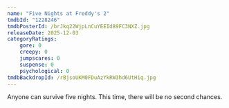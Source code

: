 ```yaml
---
name: "Five Nights at Freddy's 2"
tmdbId: "1228246"
tmdbPosterId: /brJkq22WjpLnCuYEEId89FC3NXZ.jpg
releaseDate: 2025-12-03
categoryRatings:
    gore: 0
    creepy: 0
    jumpscares: 0
    suspense: 0
    psychological: 0
tmdbBackdropId: /rBjsoUKM0FDuAzYkRW3hd6UtHiq.jpg
---
```

Anyone can survive five nights. This time, there will be no second chances.
